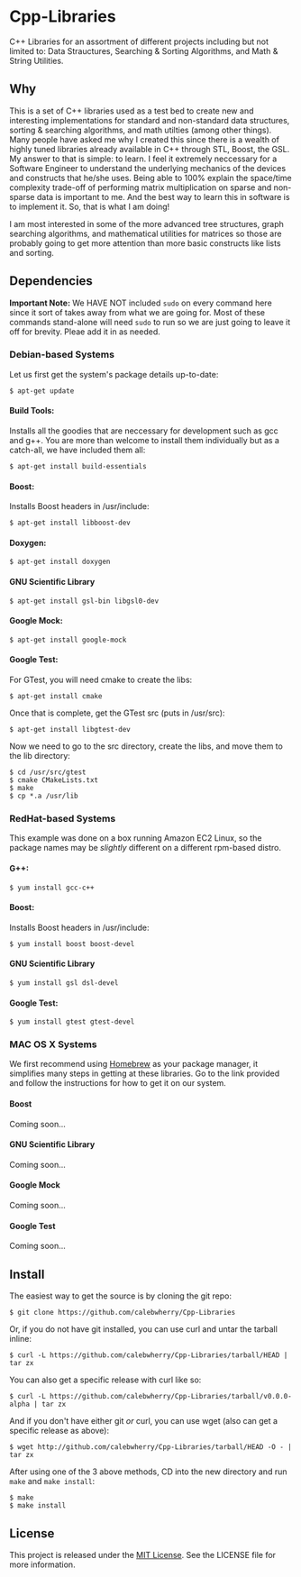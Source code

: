 # Cpp-Libraries

C++ Libraries for an assortment of different projects including but not limited to: Data Strauctures, Searching & Sorting Algorithms, and Math & String Utilities. 

## Why

This is a set of C++ libraries used as a test bed to create new and interesting implementations for standard and non-standard data structures, sorting & searching algorithms, and math utilties (among other things). Many people have asked me why I created this since there is a wealth of highly tuned libraries already available in C++ through STL, Boost, the GSL. My answer to that is simple: to learn. I feel it extremely neccessary for a Software Engineer to understand the underlying mechanics of the devices and constructs that he/she uses. Being able to 100% explain the space/time complexity trade-off of performing matrix multiplication on sparse and non-sparse data is important to me. And the best way to learn this in software is to implement it. So, that is what I am doing!

I am most interested in some of the more advanced tree structures, graph searching algorithms, and mathematical utilities for matrices so those are probably going to get more attention than more basic constructs like lists and sorting.

## Dependencies

__Important Note:__ We HAVE NOT included `sudo` on every command here since it sort of takes away from what we are going for. Most of these commands stand-alone will need `sudo` to run so we are just going to leave it off for brevity. Pleae add it in as needed.

### Debian-based Systems

Let us first get the system's package details up-to-date:

    $ apt-get update
    
#### Build Tools:

Installs all the goodies that are neccessary for development such as gcc and g++. You are more than welcome to install them individually but as a catch-all, we have included them all:

    $ apt-get install build-essentials

#### Boost:

Installs Boost headers in /usr/include:

    $ apt-get install libboost-dev
    
#### Doxygen:

    $ apt-get install doxygen

#### GNU Scientific Library

    $ apt-get install gsl-bin libgsl0-dev

#### Google Mock:

    $ apt-get install google-mock

#### Google Test:

For GTest, you will need cmake to create the libs:

    $ apt-get install cmake

Once that is complete, get the GTest src (puts in /usr/src):

    $ apt-get install libgtest-dev

Now we need to go to the src directory, create the libs, and move them to the lib directory:

    $ cd /usr/src/gtest
    $ cmake CMakeLists.txt
    $ make
    $ cp *.a /usr/lib

### RedHat-based Systems

This example was done on a box running Amazon EC2 Linux, so the package names may be *slightly* different on a different rpm-based distro.

#### G++:
    $ yum install gcc-c++

#### Boost:

Installs Boost headers in /usr/include:

    $ yum install boost boost-devel

#### GNU Scientific Library

    $ yum install gsl dsl-devel

#### Google Test:

    $ yum install gtest gtest-devel

### MAC OS X Systems

We first recommend using [Homebrew](http://brew.sh/) as your package manager, it simplifies many steps in getting at these libraries. Go to the link provided and follow the instructions for how to get it on our system.

#### Boost

Coming soon...

#### GNU Scientific Library

Coming soon...

#### Google Mock

Coming soon...

#### Google Test

Coming soon...

## Install

The easiest way to get the source is by cloning the git repo:

    $ git clone https://github.com/calebwherry/Cpp-Libraries
    
Or, if you do not have git installed, you can use curl and untar the tarball inline:

    $ curl -L https://github.com/calebwherry/Cpp-Libraries/tarball/HEAD | tar zx
    
You can also get a specific release with curl like so:

    $ curl -L https://github.com/calebwherry/Cpp-Libraries/tarball/v0.0.0-alpha | tar zx
    
And if you don't have either git _or_ curl, you can use wget (also can get a specific release as above):

    $ wget http://github.com/calebwherry/Cpp-Libraries/tarball/HEAD -O - | tar zx

After using one of the 3 above methods, CD into the new directory and run `make` and `make install`:

    $ make
    $ make install

## License
This project is released under the [MIT License](http://opensource.org/licenses/MIT). See the LICENSE file for more information.
